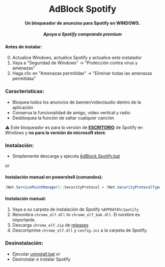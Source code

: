 <center>
    <h1 align="center">AdBlock Spotify</h1>
    <h4 align="center">Un bloqueador de anuncios para Spotify en WINDOWS.</h4>
    <h5 align="center">Apoya a Spotify comprando premium</h5>
</center>

#### Antes de instalar:
0. Actualice Windows, actualice Spotify y actualice este instalador
1. Vaya a "Seguridad de Windows" -> "Protección contra virus y amenazas"
2. Haga clic en "Amenazas permitidas" -> "Eliminar todas las amenazas permitidas"

### Caracteristicas:
* Bloquea todos los anuncios de banner/video/audio dentro de la aplicación
* Conserva la funcionalidad de amigo, video vertical y radio
* Desbloquea la función de saltar cualquier canción

:warning: Este bloqueador es para la versión de [**ESCRITORIO**](https://www.spotify.com/download/windows/) de Spotify en Windows y **no para la versión de microsoft store**.

### Instalación:
* Simplemente descarga y ejecuta [AdBlock Spotify.bat](https://raw.githack.com/5qw/Spotify/master/AdBlock%20Spotify.bat)  

or

#### Instalación manual en powershell (comandos):

```powershell
[Net.ServicePointManager]::SecurityProtocol = [Net.SecurityProtocolType]::Tls12; Invoke-Expression "& { $(Invoke-WebRequest -UseBasicParsing 'https://raw.githubusercontent.com/5qw/Spotify/master/install.ps1') } -UninstallSpotifyStoreEdition -UpdateSpotify -RemoveAdPlaceholder"
```

#### Instalación manual:

1. Vaya a su carpeta de instalación de Spotify `%APPDATA%\Spotify`
2. Renombra `chrome_elf.dll` to `chrome_elf_bak.dll`. El nombre es importante.
3. Descarga `chrome_elf.zip` de [releases](https://github.com/5qw/Spotify/releases)
4. Descomprime `chrome_elf.dll` y `config.ini` a la carpeta de Spotify. 

### Desinstalación:
* Ejecutar [uninstall.bat](https://raw.githack.com/5qw/Spotify/master/uninstall.bat)
or
* Desinstalar e instalar Spotify
